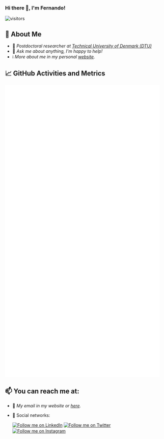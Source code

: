 ### Hi there 👋, I'm Fernando!

![visitors](https://visitor-badge.glitch.me/badge?page_id=fdojurado.fdojurado)
<!-- [![GitHub fdojurado](https://img.shields.io/github/followers/fdojurado?label=follow&style=social)](https://github.com/fdojurado) -->

## 📖 About Me

- 💼 _Postdoctoral researcher at [Technical University of Denmark (DTU)](https://www.dtu.dk/english)_
- 💬 _Ask me about anything, I'm happy to help!_
- ℹ️ _More about me in my personal [website](https://people.compute.dtu.dk/ffjla/)._
## 📈 GitHub Activities and Metrics

![Metrics](/github-metrics.svg)

## 📫 You can reach me at:

- :email: _My email in my website or [here](https://github.com/fdojurado/fdojurado/issues)._
- :thought_balloon: Social networks:

     [<img src="https://raw.githubusercontent.com/peterthehan/peterthehan/master/assets/linkedin.svg" width="22px" align="center" alt="Follow me on LinkedIn" title="Follow me on LinkedIn"/>](https://linkedin.com/in/fdojurado)
[<img src="https://raw.githubusercontent.com/peterthehan/peterthehan/master/assets/twitter.svg" width="22px" align="center" alt="Follow me on Twitter" title="Follow me on Twitter"/>](https://twitter.com/fdojurado)
[<img src="https://raw.githubusercontent.com/hussainweb/hussainweb/main/icons/instagram.png" width="22px" align="center" alt="Follow me on Instagram" title="Follow Raymo111 on Instagram"/>](https://instagram.com/fdojurado)


<!--
**fdojurado/fdojurado** is a ✨ _special_ ✨ repository because its `README.md` (this file) appears on your GitHub profile.

Here are some ideas to get you started:

- 🔭 I’m currently working on ...
- 🌱 I’m currently learning ...
- 👯 I’m looking to collaborate on ...
- 🤔 I’m looking for help with ...
- 💬 Ask me about ...
- 📫 How to reach me: ...
- 😄 Pronouns: ...
- ⚡ Fun fact: ...
-->
